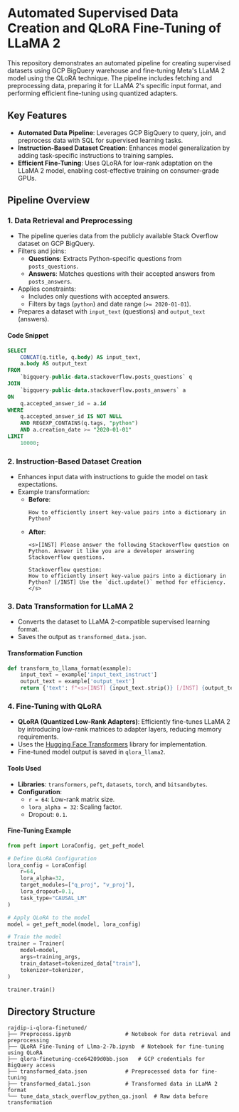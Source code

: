 # Automated Supervised Data Creation and QLoRA Fine-Tuning of LLaMA 2

This repository demonstrates an automated pipeline for creating supervised datasets using GCP BigQuery warehouse and fine-tuning Meta's LLaMA 2 model using the QLoRA technique. The pipeline includes fetching and preprocessing data, preparing it for LLaMA 2's specific input format, and performing efficient fine-tuning using quantized adapters.

## Key Features
- **Automated Data Pipeline**: Leverages GCP BigQuery to query, join, and preprocess data with SQL for supervised learning tasks.
- **Instruction-Based Dataset Creation**: Enhances model generalization by adding task-specific instructions to training samples.
- **Efficient Fine-Tuning**: Uses QLoRA for low-rank adaptation on the LLaMA 2 model, enabling cost-effective training on consumer-grade GPUs.

## Pipeline Overview

### 1. Data Retrieval and Preprocessing
- The pipeline queries data from the publicly available Stack Overflow dataset on GCP BigQuery.
- Filters and joins:
  - **Questions**: Extracts Python-specific questions from `posts_questions`.
  - **Answers**: Matches questions with their accepted answers from `posts_answers`.
- Applies constraints:
  - Includes only questions with accepted answers.
  - Filters by tags (`python`) and date range (`>= 2020-01-01`).
- Prepares a dataset with `input_text` (questions) and `output_text` (answers).

#### Code Snippet
```sql
SELECT
    CONCAT(q.title, q.body) AS input_text,
    a.body AS output_text
FROM
    `bigquery-public-data.stackoverflow.posts_questions` q
JOIN
    `bigquery-public-data.stackoverflow.posts_answers` a
ON
    q.accepted_answer_id = a.id
WHERE
    q.accepted_answer_id IS NOT NULL
    AND REGEXP_CONTAINS(q.tags, "python")
    AND a.creation_date >= "2020-01-01"
LIMIT
    10000;
```

### 2. Instruction-Based Dataset Creation
- Enhances input data with instructions to guide the model on task expectations.
- Example transformation:
  - **Before**:
    ```text
    How to efficiently insert key-value pairs into a dictionary in Python?
    ```
  - **After**:
    ```text
    <s>[INST] Please answer the following Stackoverflow question on Python. Answer it like you are a developer answering Stackoverflow questions.

    Stackoverflow question:
    How to efficiently insert key-value pairs into a dictionary in Python? [/INST] Use the `dict.update()` method for efficiency. </s>
    ```

### 3. Data Transformation for LLaMA 2
- Converts the dataset to LLaMA 2-compatible supervised learning format.
- Saves the output as `transformed_data.json`.

#### Transformation Function
```python
def transform_to_llama_format(example):
    input_text = example['input_text_instruct']
    output_text = example['output_text']
    return {'text': f"<s>[INST] {input_text.strip()} [/INST] {output_text.strip()} </s>"}
```

### 4. Fine-Tuning with QLoRA
- **QLoRA (Quantized Low-Rank Adapters)**: Efficiently fine-tunes LLaMA 2 by introducing low-rank matrices to adapter layers, reducing memory requirements.
- Uses the [Hugging Face Transformers](https://huggingface.co/docs/transformers/) library for implementation.
- Fine-tuned model output is saved in `qlora_llama2`.

#### Tools Used
- **Libraries**: `transformers`, `peft`, `datasets`, `torch`, and `bitsandbytes`.
- **Configuration**:
  - `r = 64`: Low-rank matrix size.
  - `lora_alpha = 32`: Scaling factor.
  - Dropout: `0.1`.

#### Fine-Tuning Example
```python
from peft import LoraConfig, get_peft_model

# Define QLoRA Configuration
lora_config = LoraConfig(
    r=64,
    lora_alpha=32,
    target_modules=["q_proj", "v_proj"],
    lora_dropout=0.1,
    task_type="CAUSAL_LM"
)

# Apply QLoRA to the model
model = get_peft_model(model, lora_config)

# Train the model
trainer = Trainer(
    model=model,
    args=training_args,
    train_dataset=tokenized_data["train"],
    tokenizer=tokenizer,
)

trainer.train()
```

## Directory Structure
```
rajdip-i-qlora-finetuned/
├── Preprocess.ipynb                 # Notebook for data retrieval and preprocessing
├── QLoRA Fine-Tuning of Llma-2-7b.ipynb  # Notebook for fine-tuning using QLoRA
├── qlora-finetuning-cce64209d0bb.json   # GCP credentials for BigQuery access
├── transformed_data.json            # Preprocessed data for fine-tuning
├── transformed_data1.json           # Transformed data in LLaMA 2 format
└── tune_data_stack_overflow_python_qa.jsonl  # Raw data before transformation
```


